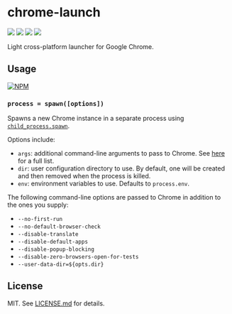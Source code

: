 # chrome-launch
![](http://img.shields.io/badge/stability-experimental-orange.svg?style=flat)
![](http://img.shields.io/npm/v/chrome-launch.svg?style=flat)
![](http://img.shields.io/npm/dm/chrome-launch.svg?style=flat)
![](http://img.shields.io/npm/l/chrome-launch.svg?style=flat)

Light cross-platform launcher for Google Chrome.

## Usage

[![NPM](https://nodei.co/npm/chrome-launch.png)](https://nodei.co/npm/chrome-launch/)

### `process = spawn([options])`

Spawns a new Chrome instance in a separate process using
[`child_process.spawn`](http://nodejs.org/api/child_process.html#child_process_child_process_spawn_command_args_options).

Options include:

* `args`: additional command-line arguments to pass to Chrome. See
  [here](http://peter.sh/experiments/chromium-command-line-switches/)
  for a full list.
* `dir`: user configuration directory to use. By default, one will be
  created and then removed when the process is killed.
* `env`: environment variables to use. Defaults to `process.env`.

The following command-line options are passed to Chrome in addition
to the ones you supply:

* `--no-first-run`
* `--no-default-browser-check`
* `--disable-translate`
* `--disable-default-apps`
* `--disable-popup-blocking`
* `--disable-zero-browsers-open-for-tests`
* `--user-data-dir=${opts.dir}`

## License

MIT. See [LICENSE.md](http://github.com/hughsk/chrome-launch/blob/master/LICENSE.md) for details.
